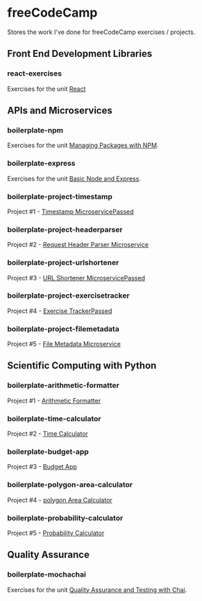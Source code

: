 # freeCodeCamp
Stores the work I've done for freeCodeCamp exercises / projects.

## Front End Development Libraries

### react-exercises
Exercises for the unit [React](https://www.freecodecamp.org/learn/front-end-development-libraries/#react)

## APIs and Microservices

### boilerplate-npm
Exercises for the unit [Managing Packages with NPM](https://www.freecodecamp.org/learn/apis-and-microservices/#managing-packages-with-npm).


### boilerplate-express
Exercises for the unit [Basic Node and Express](https://www.freecodecamp.org/learn/apis-and-microservices#basic-node-and-express).


### boilerplate-project-timestamp
Project #1 - [Timestamp MicroservicePassed](https://www.freecodecamp.org/learn/apis-and-microservices/apis-and-microservices-projects/timestamp-microservice)


### boilerplate-project-headerparser
Project #2 - [Request Header Parser Microservice](https://www.freecodecamp.org/learn/apis-and-microservices/apis-and-microservices-projects/request-header-parser-microservice)


### boilerplate-project-urlshortener
Project #3 - [URL Shortener MicroservicePassed](https://www.freecodecamp.org/learn/apis-and-microservices/apis-and-microservices-projects/url-shortener-microservice)


### boilerplate-project-exercisetracker
Project #4 - [Exercise TrackerPassed](https://www.freecodecamp.org/learn/apis-and-microservices/apis-and-microservices-projects/exercise-tracker)


### boilerplate-project-filemetadata
Project #5 - [File Metadata Microservice](https://www.freecodecamp.org/learn/apis-and-microservices/apis-and-microservices-projects/file-metadata-microservice)


## Scientific Computing with Python

### boilerplate-arithmetic-formatter
Project #1 - [Arithmetic Formatter](https://www.freecodecamp.org/learn/scientific-computing-with-python/scientific-computing-with-python-projects/arithmetic-formatter)

### boilerplate-time-calculator
Project #2 - [Time Calculator](https://www.freecodecamp.org/learn/scientific-computing-with-python/scientific-computing-with-python-projects/time-calculator)

### boilerplate-budget-app
Project #3 - [Budget App](https://www.freecodecamp.org/learn/scientific-computing-with-python/scientific-computing-with-python-projects/budget-app)

### boilerplate-polygon-area-calculator
Project #4 - [polygon Area Calculator](https://www.freecodecamp.org/learn/scientific-computing-with-python/scientific-computing-with-python-projects/polygon-area-calculator)

### boilerplate-probability-calculator
Project #5 - [Probability Calculator](https://www.freecodecamp.org/learn/scientific-computing-with-python/scientific-computing-with-python-projects/probability-calculator)


## Quality Assurance

### boilerplate-mochachai
Exercises for the unit [Quality Assurance and Testing with Chai](https://www.freecodecamp.org/learn/quality-assurance/#quality-assurance-and-testing-with-chai).


